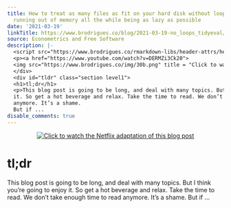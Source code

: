 ```yaml
---
title: How to treat as many files as fit on your hard disk without loops (sorta) nor
  running out of memory all the while being as lazy as possible
date: '2021-03-19'
linkTitle: https://www.brodrigues.co/blog/2021-03-19-no_loops_tidyeval/
source: Econometrics and Free Software
description: |-
  <script src="https://www.brodrigues.co/rmarkdown-libs/header-attrs/header-attrs.js"></script> <div style="text-align:center;">
  <p><a href="https://www.youtube.com/watch?v=DERMZi3Ck20">
  <img src="https://www.brodrigues.co/img/30b.png" title = "Click to watch the Netflix adaptation of this blog post"></a></p>
  </div>
  <div id="tldr" class="section level1">
  <h1>tl;dr</h1>
  <p>This blog post is going to be long, and deal with many topics. But I think you’re going to enjoy
  it. So get a hot beverage and relax. Take the time to read. We don’t take enough time to read
  anymore. It’s a shame.
  But if ...
disable_comments: true
---
```

<script src="https://www.brodrigues.co/rmarkdown-libs/header-attrs/header-attrs.js"></script> <div style="text-align:center;">
<p><a href="https://www.youtube.com/watch?v=DERMZi3Ck20">
<img src="https://www.brodrigues.co/img/30b.png" title = "Click to watch the Netflix adaptation of this blog post"></a></p>
</div>
<div id="tldr" class="section level1">
<h1>tl;dr</h1>
<p>This blog post is going to be long, and deal with many topics. But I think you’re going to enjoy
it. So get a hot beverage and relax. Take the time to read. We don’t take enough time to read
anymore. It’s a shame.
But if ...